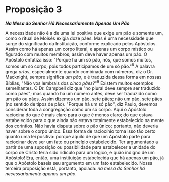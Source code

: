 # Proposição 3

***Na Mesa do Senhor Há Necessariamente Apenas Um Pão***

A necessidade não é a de uma lei positiva que exige um pão e somente um, como o ritual de Moisés exigia doze pães. Mas é uma necessidade que surge do significado da Instituição, conforme explicado pelos Apóstolos. Assim como há apenas um corpo literal, e apenas um corpo místico ou figurado com muitos membros; assim deve haver apenas um pão. O Apóstolo enfatiza isso: "Porque há um só pão, nós, que somos muitos, somos um só corpo; pois todos participamos de um só pão."<sup>8</sup> A palavra grega *artos*, especialmente quando combinada com números, diz o Dr. Macknight, sempre significa *um pão*, e é traduzida dessa forma em nossas Bíblias, "Não vos lembrais dos *cinco pães?*"<sup>9</sup> Existem muitos exemplos semelhantes. O Dr. Campbell diz que "no plural deve sempre ser traduzido como pães"; mas quando há um número antes, deve ser traduzido como um pão ou pães. Assim dizemos um pão, sete pães; não um pão, sete pães (no sentido de tipos de pão). "Porque há um só pão", diz Paulo, devemos considerar toda a congregação como um só corpo. Aqui o Apóstolo raciocina do que é mais claro para o que é menos claro; do que estava estabelecido para o que ainda não estava totalmente estabelecido na mente dos coríntios. Não havia disputa sobre o pão único; portanto, não deveria haver sobre o corpo único. Essa forma de raciocínio torna isso tão certo quanto uma lei positiva: porque aquilo de que um Apóstolo parte para raciocinar deve ser um fato ou princípio estabelecido. Ter argumentado a partir de uma suposição ou possibilidade para estabelecer a unidade do corpo de Cristo teria sido ridículo para um lógico, e quão indigno de um Apóstolo! Era, então, uma instituição estabelecida que há apenas um pão, já que o Apóstolo baseia seu argumento em um fato estabelecido. Nossa terceira proposição está, portanto, apoiada: *na mesa do Senhor há necessariamente apenas um pão*.
